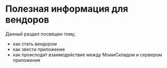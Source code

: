 # Полезная информация для вендоров

Данный раздел посвящен тому, 

* как стать вендором
* как звести приложение
* как происходит взаимодействие между МоимСкладом и сервером приложения

